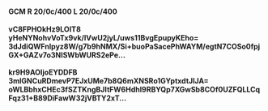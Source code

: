 #### GCM R 20/0c/400 L 20/0c/400
**vC8FPHOkHz9LOIT8**<br/>**yHeNYNohvVoTx9vk/lVwU2jyL/uws11BvgEpupyKEho=**<br/>**3dJdiQWFnIpyz8W/g7b9hNMX/Si+buoPaSacePhWAYM/egtN7COSo0fpjGX+GAZv7o3NISWbWURS2ePe...**<br/><br/>
**kr9H9AOIjoEYDDFB**<br/>**3mlGNCuRDmevP7EJxUMe7b8Q6mXNSRo1GYptxdtJlJA=**<br/>**oWLBbhxCHEc3fSZTKngBJItFW6HdhI9RBYQp7XGwSb8COf0UZFQLLCqFqz31+B89DiFawW32jVBTY2xT...**